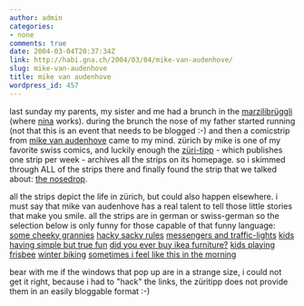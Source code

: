 ```yaml
---
author: admin
categories:
- none
comments: true
date: 2004-03-04T20:37:34Z
link: http://habi.gna.ch/2004/03/04/mike-van-audenhove/
slug: mike-van-audenhove
title: mike van audenhove
wordpress_id: 457
---
```


last sunday my parents, my sister and me had a brunch in the [marzilibrüggli](http://www.taberna.ch/) (where [nina](http://habi.gna.ch/blog/images/hn2.jpg) works). during the brunch the nose of my father started running (not that this is an event that needs to be blogged :-) and then a comicstrip from [mike van audenhove](http://www.zueritipp.ch/dyn/zuerichbymike/ssi/index.html) came to my mind.
zürich by mike is one of my favorite swiss comics, and luckily enough the [züri-tipp](http://www.zueritipp.ch/dyn/index.html) - which publishes one strip per week - archives all the strips on its homepage.
so i skimmed through ALL of the strips there and finally found the strip that we talked about: 
[the nosedrop](http://www.zueritipp.ch/zuerichbymike/mike.php?woche=46&current=1&max=6).

all the strips depict the life in zürich, but could also happen elsewhere. i must say that mike van audenhove has a real talent to tell those little stories that make you smile.
all the strips are in german or swiss-german so the selection below is only funny for those capable of that funny language:
[some cheeky grannies](http://www.zueritipp.ch/zuerichbymike/mike.php?woche=5&current=1&max=9)
[hacky sacky rules](http://www.zueritipp.ch/zuerichbymike/mike.php?woche=21&current=1&max=9)
[messengers and traffic-lights](http://www.zueritipp.ch/zuerichbymike/mike.php?woche=39_03&current=1&max=5)
[kids having simple but true fun](http://www.zueritipp.ch/zuerichbymike/mike.php?woche=41&current=1&max=11)
[did you ever buy ikea furniture?](http://www.zueritipp.ch/zuerichbymike/mike.php?woche=07_02&current=1&max=3)
[kids playing frisbee](http://www.zueritipp.ch/zuerichbymike/mike.php?woche=14_02&current=1&max=8)
[winter biking](http://www.zueritipp.ch/zuerichbymike/mike.php?woche=48_03&current=1&max=8)
[sometimes i feel like this in the morning](http://www.zueritipp.ch/zuerichbymike/mike.php?woche=02_03&current=1&max=7)

bear with me if the windows that pop up are in a strange size, i could not get it right, because i had to "hack" the links, the züritipp does not provide them in an easily bloggable format :-)
